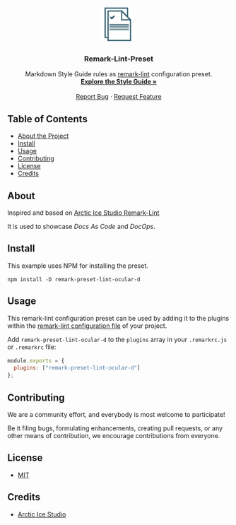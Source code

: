 <!-- PROJECT LOGO -->

<br />
<p align="center">
  <a href="https://github.com/ocular-d/demo-docs">
    <img src="docs/assets/ocular-d-logo.png" alt="Logo" width="80" height="80">
  </a>

  <h3 align="center">Remark-Lint-Preset</h3>

  <p align="center">
    Markdown Style Guide rules as <a href="https://github.com/remarkjs/remark-lint">remark-lint</a> configuration preset.
    <br />
    <a href="https://ocular-d.github.io/styleguide-markdown/"><strong>Explore the Style Guide »</strong></a>
    <br />
    <br />
    <a href="https://github.com/ocular-d/remark-preset-lint-ocular-d/issues">Report Bug</a>
    ·
    <a href="https://github.com/ocular-d/remark-preset-lint-ocular-d/issues">Request Feature</a>
  </p>
</p>

<!-- TABLE OF CONTENTS -->

## Table of Contents

- [About the Project](#about)
- [Install](#install)
- [Usage](#usage)
- [Contributing](#contributing)
- [License](#license)
- [Credits](#credits)

## About

Inspired and based on [Arctic Ice Studio Remark-Lint](https://github.com/arcticicestudio/remark-preset-lint-arcticicestudio "Link to page on GitHub")

It is used to showcase *Docs As Code* and *DocOps*.

## Install

This example uses NPM for installing the preset.

```shell
npm install -D remark-preset-lint-ocular-d
```

## Usage

This remark-lint configuration preset can be used by adding it to the plugins within the [remark-lint configuration file](https://github.com/remarkjs/remark-lint#configuring-remark-lint "Link to remark.js docs") of your project.

Add `remark-preset-lint-ocular-d` to the `plugins` array in your `.remarkrc.js` or `.remarkrc` file:

```js
module.exports = {
  plugins: ["remark-preset-lint-ocular-d"]
};
```

## Contributing

We are a community effort, and everybody is most welcome to participate!

Be it filing bugs, formulating enhancements, creating pull requests, or any other means of contribution, we encourage contributions from everyone.

## License

- [MIT](https://github.com/ocular-d/remark-preset-lint-ocular-d/blob/master/LICENSE.md "Link to license")

## Credits

- [Arctic Ice Studio](https://github.com/arcticicestudio "Link to main GitHub page")
